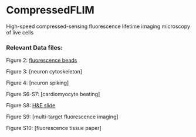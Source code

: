 # CompressedFLIM
High-speed compressed-sensing fluorescence lifetime imaging microscopy of live cells

### Relevant Data files:

Figure 2: [fluorescence beads](https://figshare.com/s/841b13c73a1a35cc4e63)

Figure 3: [neuron cytoskeleton] 

Figure 4: [neuron spiking]

Figure S6-S7: [cardiomyocyte beating]

Figure S8: [H&E slide](https://figshare.com/s/d60e9d4c93739800ecdd)

Figure S9: [multi-target fluorescence imaging]

Figure S10: [fluorescence tissue paper]
